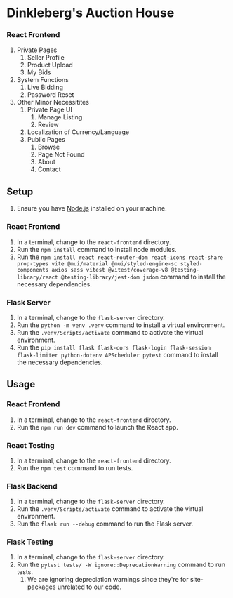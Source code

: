 # Dinkleberg's Auction House

### React Frontend
1. Private Pages
   1. Seller Profile
   2. Product Upload
   3. My Bids
2. System Functions
   1. Live Bidding
   2. Password Reset
4. Other Minor Necessitites
   1. Private Page UI
      1. Manage Listing
      2. Review
   2. Localization of Currency/Language
   3. Public Pages
      1. Browse
      2. Page Not Found
      3. About
      4. Contact

## Setup
1. Ensure you have [Node.js](https://nodejs.org/en/download) installed on your machine.

### React Frontend
1. In a terminal, change to the `react-frontend` directory.
2. Run the `npm install` command to install node modules.
3. Run the `npm install react react-router-dom react-icons react-share prop-types vite @mui/material @mui/styled-engine-sc styled-components axios sass vitest @vitest/coverage-v8 @testing-library/react @testing-library/jest-dom jsdom` command to install the necessary dependencies.

### Flask Server
1. In a terminal, change to the `flask-server` directory.
2. Run the `python -m venv .venv` command to install a virtual environment.
3. Run the `.venv/Scripts/activate` command to activate the virtual environment.
4. Run the `pip install flask flask-cors flask-login flask-session flask-limiter python-dotenv APScheduler pytest` command to install the necessary dependencies.

## Usage

### React Frontend
1. In a terminal, change to the `react-frontend` directory.
2. Run the `npm run dev` command to launch the React app.

### React Testing
1. In a terminal, change to the `react-frontend` directory.
2. Run the `npm test` command to run tests.

### Flask Backend
1. In a terminal, change to the `flask-server` directory. 
2. Run the `.venv/Scripts/activate` command to activate the virtual environment. 
3. Run the `flask run --debug` command to run the Flask server.

### Flask Testing
1. In a terminal, change to the `flask-server` directory.
2. Run the `pytest tests/ -W ignore::DeprecationWarning` command to run tests.
   1. We are ignoring depreciation warnings since they're for site-packages unrelated to our code.
